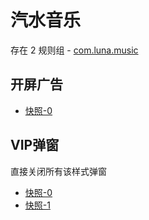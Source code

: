 # 汽水音乐

存在 2 规则组 - [com.luna.music](/src/apps/com.luna.music.ts)

## 开屏广告

- [快照-0](https://i.gkd.li/import/13533782)

## VIP弹窗

直接关闭所有该样式弹窗

- [快照-0](https://i.gkd.li/import/13533795)
- [快照-1](https://i.gkd.li/import/13533797)
